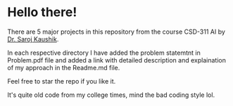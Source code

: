 # Hello there!


There are 5 major projects in this repository from the course CSD-311 AI by [Dr. Saroj Kaushik](https://www.cse.iitd.ac.in/~saroj/).

In each respective directory I have added the problem statemtnt in Problem.pdf file and added a link with detailed description and explaination of my approach in the Readme.md file.

Feel free to star the repo if you like it.

It's quite old code from my college times, mind the bad coding style lol.
